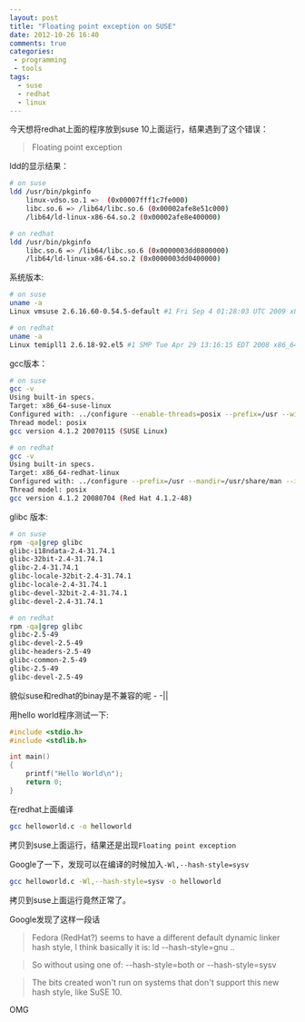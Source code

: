 ```yaml
---
layout: post
title: "Floating point exception on SUSE"
date: 2012-10-26 16:40
comments: true
categories: 
 - programming
 - tools
tags: 
  - suse
  - redhat
  - linux
---
```


今天想将redhat上面的程序放到suse 10上面运行，结果遇到了这个错误：

> Floating point exception

ldd的显示结果：

```sh
# on suse
ldd /usr/bin/pkginfo
	linux-vdso.so.1 =>  (0x00007fff1c7fe000)
	libc.so.6 => /lib64/libc.so.6 (0x00002afe8e51c000)
	/lib64/ld-linux-x86-64.so.2 (0x00002afe8e400000)

# on redhat
ldd /usr/bin/pkginfo
	libc.so.6 => /lib64/libc.so.6 (0x0000003dd0800000)
	/lib64/ld-linux-x86-64.so.2 (0x0000003dd0400000)
```

系统版本:

```sh
# on suse
uname -a
Linux vmsuse 2.6.16.60-0.54.5-default #1 Fri Sep 4 01:28:03 UTC 2009 x86_64 x86_64 x86_64 GNU/Linux

# on redhat
uname -a
Linux temipll1 2.6.18-92.el5 #1 SMP Tue Apr 29 13:16:15 EDT 2008 x86_64 x86_64 x86_64 GNU/Linux
```

gcc版本：

<!--more-->

```sh
# on suse 
gcc -v
Using built-in specs.
Target: x86_64-suse-linux
Configured with: ../configure --enable-threads=posix --prefix=/usr --with-local-prefix=/usr/local --infodir=/usr/share/info --mandir=/usr/share/man --libdir=/usr/lib64 --libexecdir=/usr/lib64 --enable-languages=c,c++,objc,fortran,obj-c++,java,ada --enable-checking=release --with-gxx-include-dir=/usr/include/c++/4.1.2 --enable-ssp --disable-libssp --disable-libgcj --with-slibdir=/lib64 --with-system-zlib --enable-shared --enable-__cxa_atexit --enable-libstdcxx-allocator=new --program-suffix= --enable-version-specific-runtime-libs --without-system-libunwind --with-cpu=generic --host=x86_64-suse-linux
Thread model: posix
gcc version 4.1.2 20070115 (SUSE Linux)

# on redhat 
gcc -v
Using built-in specs.
Target: x86_64-redhat-linux
Configured with: ../configure --prefix=/usr --mandir=/usr/share/man --infodir=/usr/share/info --enable-shared --enable-threads=posix --enable-checking=release --with-system-zlib --enable-__cxa_atexit --disable-libunwind-exceptions --enable-libgcj-multifile --enable-languages=c,c++,objc,obj-c++,java,fortran,ada --enable-java-awt=gtk --disable-dssi --enable-plugin --with-java-home=/usr/lib/jvm/java-1.4.2-gcj-1.4.2.0/jre --with-cpu=generic --host=x86_64-redhat-linux
Thread model: posix
gcc version 4.1.2 20080704 (Red Hat 4.1.2-48)
```

glibc 版本:

```sh
# on suse
rpm -qa|grep glibc
glibc-i18ndata-2.4-31.74.1
glibc-32bit-2.4-31.74.1
glibc-2.4-31.74.1
glibc-locale-32bit-2.4-31.74.1
glibc-locale-2.4-31.74.1
glibc-devel-32bit-2.4-31.74.1
glibc-devel-2.4-31.74.1

# on redhat
rpm -qa|grep glibc
glibc-2.5-49
glibc-devel-2.5-49
glibc-headers-2.5-49
glibc-common-2.5-49
glibc-2.5-49
glibc-devel-2.5-49
```

貌似suse和redhat的binay是不兼容的呢 - -||

用hello world程序测试一下:

```c
#include <stdio.h>
#include <stdlib.h>

int main()
{
	printf("Hello World\n");
	return 0;
}
```

在redhat上面编译

```sh
gcc helloworld.c -o helloworld
```

拷贝到suse上面运行，结果还是出现`Floating point exception`

Google了一下，发现可以在编译的时候加入`-Wl,--hash-style=sysv`

```sh
gcc helloworld.c -Wl,--hash-style=sysv -o helloworld
```

拷贝到suse上面运行竟然正常了。

Google发现了这样一段话

> Fedora (RedHat?) seems to have a different default dynamic linker hash style,
> I think basically it is:
>    ld --hash-style=gnu ..

> So without using one of:
>   --hash-style=both or --hash-style=sysv

> The bits created won't run on systems that don't support this new hash
> style, like SuSE 10.

OMG
